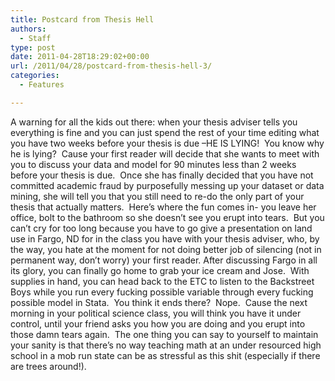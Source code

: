 ```yaml
---
title: Postcard from Thesis Hell
authors: 
  - Staff
type: post
date: 2011-04-28T18:29:02+00:00
url: /2011/04/28/postcard-from-thesis-hell-3/
categories:
  - Features

---
```

A warning for all the kids out there: when your thesis adviser tells you everything is fine and you can just spend the rest of your time editing what you have two weeks before your thesis is due –HE IS LYING!  You know why he is lying?  Cause your first reader will decide that she wants to meet with you to discuss your data and model for 90 minutes less than 2 weeks before your thesis is due.  Once she has finally decided that you have not committed academic fraud by purposefully messing up your dataset or data mining, she will tell you that you still need to re-do the only part of your thesis that actually matters.  Here’s where the fun comes in- you leave her office, bolt to the bathroom so she doesn’t see you erupt into tears.  But you can’t cry for too long because you have to go give a presentation on land use in Fargo, ND for in the class you have with your thesis adviser, who, by the way, you hate at the moment for not doing better job of silencing (not in permanent way, don’t worry) your first reader. After discussing Fargo in all its glory, you can finally go home to grab your ice cream and Jose.  With supplies in hand, you can head back to the ETC to listen to the Backstreet Boys while you run every fucking possible variable through every fucking possible model in Stata.  You think it ends there?  Nope.  Cause the next morning in your political science class, you will think you have it under control, until your friend asks you how you are doing and you erupt into those damn tears again.  The one thing you can say to yourself to maintain your sanity is that there’s no way teaching math at an under resourced high school in a mob run state can be as stressful as this shit (especially if there are trees around!).